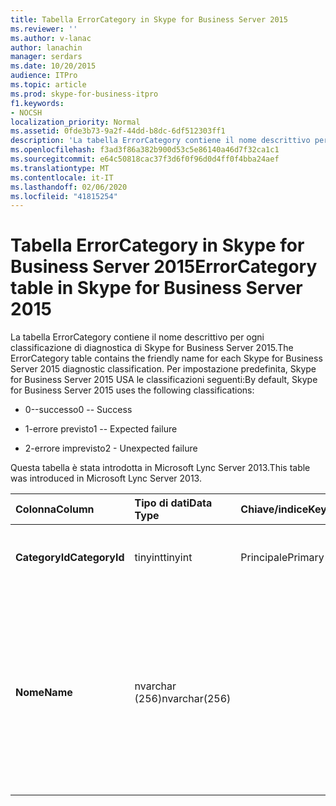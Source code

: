 ```yaml
---
title: Tabella ErrorCategory in Skype for Business Server 2015
ms.reviewer: ''
ms.author: v-lanac
author: lanachin
manager: serdars
ms.date: 10/20/2015
audience: ITPro
ms.topic: article
ms.prod: skype-for-business-itpro
f1.keywords:
- NOCSH
localization_priority: Normal
ms.assetid: 0fde3b73-9a2f-44dd-b8dc-6df512303ff1
description: 'La tabella ErrorCategory contiene il nome descrittivo per ogni classificazione di diagnostica di Skype for Business Server 2015. Per impostazione predefinita, Skype for Business Server 2015 USA le classificazioni seguenti:'
ms.openlocfilehash: f3ad3f86a382b900d53c5e86140a46d7f32ca1c1
ms.sourcegitcommit: e64c50818cac37f3d6f0f96d0d4ff0f4bba24aef
ms.translationtype: MT
ms.contentlocale: it-IT
ms.lasthandoff: 02/06/2020
ms.locfileid: "41815254"
---
```

# <a name="errorcategory-table-in-skype-for-business-server-2015"></a><span data-ttu-id="ab39c-104">Tabella ErrorCategory in Skype for Business Server 2015</span><span class="sxs-lookup"><span data-stu-id="ab39c-104">ErrorCategory table in Skype for Business Server 2015</span></span>
 
<span data-ttu-id="ab39c-105">La tabella ErrorCategory contiene il nome descrittivo per ogni classificazione di diagnostica di Skype for Business Server 2015.</span><span class="sxs-lookup"><span data-stu-id="ab39c-105">The ErrorCategory table contains the friendly name for each Skype for Business Server 2015 diagnostic classification.</span></span> <span data-ttu-id="ab39c-106">Per impostazione predefinita, Skype for Business Server 2015 USA le classificazioni seguenti:</span><span class="sxs-lookup"><span data-stu-id="ab39c-106">By default, Skype for Business Server 2015 uses the following classifications:</span></span>
  
- <span data-ttu-id="ab39c-107">0--successo</span><span class="sxs-lookup"><span data-stu-id="ab39c-107">0 -- Success</span></span>
    
- <span data-ttu-id="ab39c-108">1-errore previsto</span><span class="sxs-lookup"><span data-stu-id="ab39c-108">1 -- Expected failure</span></span>
    
- <span data-ttu-id="ab39c-109">2-errore imprevisto</span><span class="sxs-lookup"><span data-stu-id="ab39c-109">2 - Unexpected failure</span></span>
    
<span data-ttu-id="ab39c-110">Questa tabella è stata introdotta in Microsoft Lync Server 2013.</span><span class="sxs-lookup"><span data-stu-id="ab39c-110">This table was introduced in Microsoft Lync Server 2013.</span></span>
  
|<span data-ttu-id="ab39c-111">**Colonna**</span><span class="sxs-lookup"><span data-stu-id="ab39c-111">**Column**</span></span>|<span data-ttu-id="ab39c-112">**Tipo di dati**</span><span class="sxs-lookup"><span data-stu-id="ab39c-112">**Data Type**</span></span>|<span data-ttu-id="ab39c-113">**Chiave/indice**</span><span class="sxs-lookup"><span data-stu-id="ab39c-113">**Key/Index**</span></span>|<span data-ttu-id="ab39c-114">**Dettagli**</span><span class="sxs-lookup"><span data-stu-id="ab39c-114">**Details**</span></span>|
|:-----|:-----|:-----|:-----|
|<span data-ttu-id="ab39c-115">**CategoryId**</span><span class="sxs-lookup"><span data-stu-id="ab39c-115">**CategoryId**</span></span> <br/> |<span data-ttu-id="ab39c-116">tinyint</span><span class="sxs-lookup"><span data-stu-id="ab39c-116">tinyint</span></span>  <br/> |<span data-ttu-id="ab39c-117">Principale</span><span class="sxs-lookup"><span data-stu-id="ab39c-117">Primary</span></span>  <br/> |<span data-ttu-id="ab39c-118">Identificatore univoco per la classificazione.</span><span class="sxs-lookup"><span data-stu-id="ab39c-118">Unique identifier for the classification.</span></span>  <br/> |
|<span data-ttu-id="ab39c-119">**Nome**</span><span class="sxs-lookup"><span data-stu-id="ab39c-119">**Name**</span></span> <br/> |<span data-ttu-id="ab39c-120">nvarchar (256)</span><span class="sxs-lookup"><span data-stu-id="ab39c-120">nvarchar(256)</span></span>  <br/> || <span data-ttu-id="ab39c-121">Valore e nome descrittivo assegnato alla classificazione.</span><span class="sxs-lookup"><span data-stu-id="ab39c-121">Value and friendly name assigned to the classification.</span></span> <span data-ttu-id="ab39c-122">I valori consentiti sono:</span><span class="sxs-lookup"><span data-stu-id="ab39c-122">Allowed values are:</span></span> <br/>  <span data-ttu-id="ab39c-123">0--successo</span><span class="sxs-lookup"><span data-stu-id="ab39c-123">0 -- Success</span></span> <br/>  <span data-ttu-id="ab39c-124">1-errore previsto</span><span class="sxs-lookup"><span data-stu-id="ab39c-124">1 -- Expected failure</span></span> <br/>  <span data-ttu-id="ab39c-125">2-errore imprevisto</span><span class="sxs-lookup"><span data-stu-id="ab39c-125">2 - Unexpected failure</span></span> <br/> |
   


